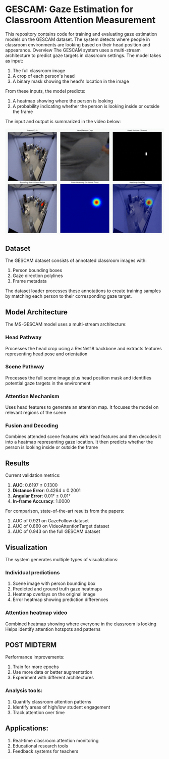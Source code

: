 # GESCAM: Gaze Estimation for Classroom Attention Measurement

This repository contains code for training and evaluating gaze estimation models on the GESCAM dataset. The system detects where people in classroom environments are looking based on their head position and appearance.
Overview
The GESCAM system uses a multi-stream architecture to predict gaze targets in classroom settings. The model takes as input:

1. The full classroom image
2. A crop of each person's head
3. A binary mask showing the head's location in the image

From these inputs, the model predicts:

1. A heatmap showing where the person is looking
2. A probability indicating whether the person is looking inside or outside the frame

The input and output is summarized in the video below:

![GESCAM Demo](./assets/Visualization.gif)

## Dataset

The GESCAM dataset consists of annotated classroom images with:

1. Person bounding boxes
2. Gaze direction polylines
3. Frame metadata

The dataset loader processes these annotations to create training samples by matching each person to their corresponding gaze target.

## Model Architecture

The MS-GESCAM model uses a multi-stream architecture:

### Head Pathway

Processes the head crop using a ResNet18 backbone and extracts features representing head pose and orientation

### Scene Pathway

Processes the full scene image plus head position mask and identifies potential gaze targets in the environment

### Attention Mechanism

Uses head features to generate an attention map. It focuses the model on relevant regions of the scene

### Fusion and Decoding

Combines attended scene features with head features and then decodes it  into a heatmap representing gaze location. It then predicts whether the person is looking inside or outside the frame

## Results

Current validation metrics:

1. __AUC__: 0.6197 ± 0.1300
2. __Distance Error__: 0.4264 ± 0.2001
3. __Angular Error__: 0.01° ± 0.01°
4. __In-frame Accuracy__: 1.0000

For comparison, state-of-the-art results from the papers:

1. AUC of 0.921 on GazeFollow dataset
2. AUC of 0.860 on VideoAttentionTarget dataset
3. AUC of 0.943 on the full GESCAM dataset

## Visualization

The system generates multiple types of visualizations:

### Individual predictions

1. Scene image with person bounding box
2. Predicted and ground truth gaze heatmaps
3. Heatmap overlays on the original image
4. Error heatmap showing prediction differences

### Attention heatmap video

Combined heatmap showing where everyone in the classroom is looking
Helps identify attention hotspots and patterns

## POST MIDTERM

Performance improvements:

1. Train for more epochs
2. Use more data or better augmentation
3. Experiment with different architectures


### Analysis tools:

1. Quantify classroom attention patterns
2. Identify areas of high/low student engagement
3. Track attention over time

## Applications:

1. Real-time classroom attention monitoring
2. Educational research tools
3. Feedback systems for teachers
